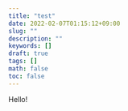 ```yaml
---
title: "test"
date: 2022-02-07T01:15:12+09:00
slug: ""
description: ""
keywords: []
draft: true
tags: []
math: false
toc: false
---
```

Hello!
